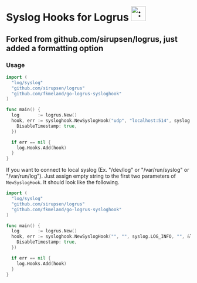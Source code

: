 # Syslog Hooks for Logrus <img src="http://i.imgur.com/hTeVwmJ.png" width="40" height="40" alt=":walrus:" class="emoji" title=":walrus:"/>
## Forked from github.com/sirupsen/logrus, just added a formatting option

### Usage

```go
import (
  "log/syslog"
  "github.com/sirupsen/logrus"
  "github.com/fkmeland/go-logrus-sysloghook"
)

func main() {
  log       := logrus.New()
  hook, err := sysloghook.NewSyslogHook("udp", "localhost:514", syslog.LOG_INFO, "",  &logrus.TextFormatter {
 	DisableTimestamp: true,
  })

  if err == nil {
    log.Hooks.Add(hook)
  }
}
```

If you want to connect to local syslog (Ex. "/dev/log" or "/var/run/syslog" or "/var/run/log"). Just assign empty string to the first two parameters of `NewSyslogHook`. It should look like the following.

```go
import (
  "log/syslog"
  "github.com/sirupsen/logrus"
  "github.com/fkmeland/go-logrus-sysloghook"
)

func main() {
  log       := logrus.New()
  hook, err := sysloghook.NewSyslogHook("", "", syslog.LOG_INFO, "", &logrus.TextFormatter {
 	DisableTimestamp: true,
  })

  if err == nil {
    log.Hooks.Add(hook)
  }
}
```
